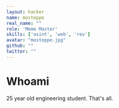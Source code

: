 ```yaml
---
layout: hacker
name: mosteppe
real_name: ""
role: 'Meme Master'
skills: ['osint', 'web', 'rev']
avatar: "mosteppe.jpg"
github: ""
twitter: ""
---
```


# Whoami

25 year old engineering student. That's all.
